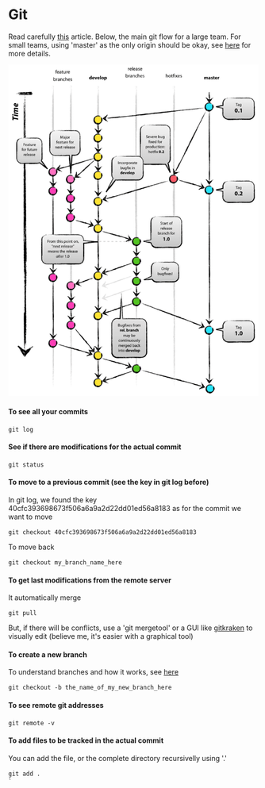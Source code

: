 Git
===

Read carefully [this](http://nvie.com/posts/a-successful-git-branching-model) article. Below, the main
git flow for a large team. For small teams, using 'master' as the only origin
should be okay, see
[here](https://www.atlassian.com/git/tutorials/comparing-workflows) for more details.


![](git-model.png)



#### To see all your commits

```
git log
```

#### See if there are modifications for the actual commit

```
git status
```

#### To move to a previous commit (see the key in git log before)

In git log, we found the key 40cfc393698673f506a6a9a2d22dd01ed56a8183 
as for the commit we want to move

```
git checkout 40cfc393698673f506a6a9a2d22dd01ed56a8183
```

To move back

```
git checkout my_branch_name_here
```


#### To get last modifications from the remote server

It automatically merge

```
git pull
```

But, if there will be conflicts, use a 'git mergetool' or a GUI 
like [gitkraken](https://www.gitkraken.com) to visually edit (believe me,
it's easier with a graphical tool)

#### To create a new branch

To understand branches and how it works, see
[here](http://nvie.com/posts/a-successful-git-branching-model/) 

```
git checkout -b the_name_of_my_new_branch_here
```


#### To see remote git addresses

```
git remote -v
```


#### To add files to be tracked in the actual commit

You can add the file, or the complete directory recursivelly using '.' 


```
git add .
`












